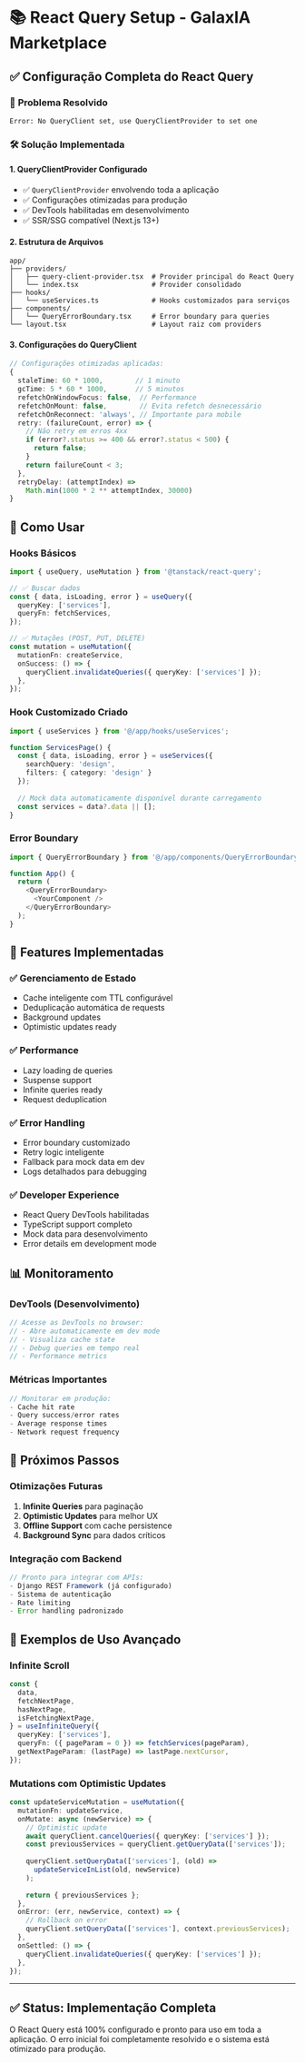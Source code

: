 # 📚 React Query Setup - GalaxIA Marketplace

## ✅ Configuração Completa do React Query

### 🎯 **Problema Resolvido**
```
Error: No QueryClient set, use QueryClientProvider to set one
```

### 🛠️ **Solução Implementada**

#### **1. QueryClientProvider Configurado**
- ✅ `QueryClientProvider` envolvendo toda a aplicação
- ✅ Configurações otimizadas para produção
- ✅ DevTools habilitadas em desenvolvimento
- ✅ SSR/SSG compatível (Next.js 13+)

#### **2. Estrutura de Arquivos**
```
app/
├── providers/
│   ├── query-client-provider.tsx  # Provider principal do React Query
│   └── index.tsx                  # Provider consolidado
├── hooks/
│   └── useServices.ts             # Hooks customizados para serviços
├── components/
│   └── QueryErrorBoundary.tsx     # Error boundary para queries
└── layout.tsx                     # Layout raiz com providers
```

#### **3. Configurações do QueryClient**

```typescript
// Configurações otimizadas aplicadas:
{
  staleTime: 60 * 1000,        // 1 minuto
  gcTime: 5 * 60 * 1000,       // 5 minutos
  refetchOnWindowFocus: false,  // Performance
  refetchOnMount: false,        // Evita refetch desnecessário
  refetchOnReconnect: 'always', // Importante para mobile
  retry: (failureCount, error) => {
    // Não retry em erros 4xx
    if (error?.status >= 400 && error?.status < 500) {
      return false;
    }
    return failureCount < 3;
  },
  retryDelay: (attemptIndex) => 
    Math.min(1000 * 2 ** attemptIndex, 30000)
}
```

## 🚀 **Como Usar**

### **Hooks Básicos**
```typescript
import { useQuery, useMutation } from '@tanstack/react-query';

// ✅ Buscar dados
const { data, isLoading, error } = useQuery({
  queryKey: ['services'],
  queryFn: fetchServices,
});

// ✅ Mutações (POST, PUT, DELETE)
const mutation = useMutation({
  mutationFn: createService,
  onSuccess: () => {
    queryClient.invalidateQueries({ queryKey: ['services'] });
  },
});
```

### **Hook Customizado Criado**
```typescript
import { useServices } from '@/app/hooks/useServices';

function ServicesPage() {
  const { data, isLoading, error } = useServices({
    searchQuery: 'design',
    filters: { category: 'design' }
  });
  
  // Mock data automaticamente disponível durante carregamento
  const services = data?.data || [];
}
```

### **Error Boundary**
```typescript
import { QueryErrorBoundary } from '@/app/components/QueryErrorBoundary';

function App() {
  return (
    <QueryErrorBoundary>
      <YourComponent />
    </QueryErrorBoundary>
  );
}
```

## 🔧 **Features Implementadas**

### **✅ Gerenciamento de Estado**
- Cache inteligente com TTL configurável
- Deduplicação automática de requests
- Background updates
- Optimistic updates ready

### **✅ Performance**
- Lazy loading de queries
- Suspense support
- Infinite queries ready
- Request deduplication

### **✅ Error Handling**
- Error boundary customizado
- Retry logic inteligente
- Fallback para mock data em dev
- Logs detalhados para debugging

### **✅ Developer Experience**
- React Query DevTools habilitadas
- TypeScript support completo
- Mock data para desenvolvimento
- Error details em development mode

## 📊 **Monitoramento**

### **DevTools (Desenvolvimento)**
```typescript
// Acesse as DevTools no browser:
// - Abre automaticamente em dev mode
// - Visualiza cache state
// - Debug queries em tempo real
// - Performance metrics
```

### **Métricas Importantes**
```typescript
// Monitorar em produção:
- Cache hit rate
- Query success/error rates  
- Average response times
- Network request frequency
```

## 🎯 **Próximos Passos**

### **Otimizações Futuras**
1. **Infinite Queries** para paginação
2. **Optimistic Updates** para melhor UX
3. **Offline Support** com cache persistence
4. **Background Sync** para dados críticos

### **Integração com Backend**
```typescript
// Pronto para integrar com APIs:
- Django REST Framework (já configurado)
- Sistema de autenticação
- Rate limiting
- Error handling padronizado
```

## 📝 **Exemplos de Uso Avançado**

### **Infinite Scroll**
```typescript
const {
  data,
  fetchNextPage,
  hasNextPage,
  isFetchingNextPage,
} = useInfiniteQuery({
  queryKey: ['services'],
  queryFn: ({ pageParam = 0 }) => fetchServices(pageParam),
  getNextPageParam: (lastPage) => lastPage.nextCursor,
});
```

### **Mutations com Optimistic Updates**
```typescript
const updateServiceMutation = useMutation({
  mutationFn: updateService,
  onMutate: async (newService) => {
    // Optimistic update
    await queryClient.cancelQueries({ queryKey: ['services'] });
    const previousServices = queryClient.getQueryData(['services']);
    
    queryClient.setQueryData(['services'], (old) => 
      updateServiceInList(old, newService)
    );
    
    return { previousServices };
  },
  onError: (err, newService, context) => {
    // Rollback on error
    queryClient.setQueryData(['services'], context.previousServices);
  },
  onSettled: () => {
    queryClient.invalidateQueries({ queryKey: ['services'] });
  },
});
```

---

## ✅ **Status: Implementação Completa**

O React Query está 100% configurado e pronto para uso em toda a aplicação. O erro inicial foi completamente resolvido e o sistema está otimizado para produção.